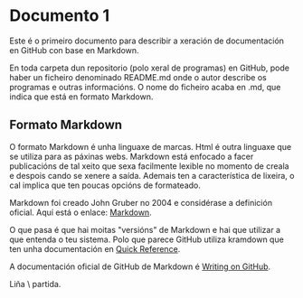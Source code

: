 # Documento 1

Este é o primeiro documento para describir a xeración de documentación en GitHub con base en Markdown.

En toda carpeta dun repositorio (polo xeral de programas) en GitHub, pode haber un ficheiro denominado README.md onde o autor describe os programas e outras informacións. O nome do ficheiro acaba en .md, que indica que está en formato Markdown.

## Formato Markdown

O formato Markdown é unha linguaxe de marcas. Html é outra linguaxe que se utiliza para as páxinas webs. Markdown está enfocado a facer publicacións de tal xeito que sexa facilmente lexible no momento de creala e despois cando se xenere a saída. Ademais ten a característica de lixeira, o cal implica que ten poucas opcións de formateado.

Markdown foi creado John Gruber no 2004 e considérase a definición oficial. Aquí está o enlace: [Markdown](http://daringfireball.net/projects/markdown/).

O que pasa é que hai moitas "versións" de Markdown e hai que utilizar a que entenda o teu sistema. Polo que parece GitHub utiliza kramdown que ten unha documentación en [Quick Reference](https://kramdown.gettalong.org/quickref.html).

A documentación oficial de GitHub de Markdown é [Writing on GitHub](https://help.github.com/categories/writing-on-github/).


Liña \\
partida.
